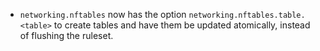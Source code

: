 - `networking.nftables` now has the option `networking.nftables.table.<table>` to create tables
  and have them be updated atomically, instead of flushing the ruleset.
